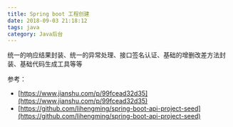 ```yaml
---
title: Spring boot 工程创建
date: 2018-09-03 21:18:12
tags: java
category: Java后台
---
```


统一的响应结果封装、统一的异常处理、接口签名认证、基础的增删改差方法封装、基础代码生成工具等等







参考：

- [https://www.jianshu.com/p/99fcead32d35](https://www.jianshu.com/p/99fcead32d35)
- [https://github.com/lihengming/spring-boot-api-project-seed](https://github.com/lihengming/spring-boot-api-project-seed)